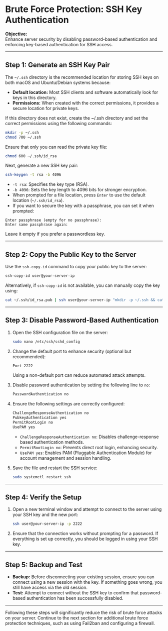 # Brute Force Protection: SSH Key Authentication

**Objective:**\
Enhance server security by disabling password-based authentication and enforcing key-based authentication for SSH access.

---

## Step 1: Generate an SSH Key Pair

The `~/.ssh` directory is the recommended location for storing SSH keys on both macOS and Ubuntu/Debian systems because:

- **Default location:** Most SSH clients and software automatically look for keys in this directory.
- **Permissions:** When created with the correct permissions, it provides a secure location for private keys.

If this directory does not exist, create the \~/.ssh directory and set the correct permissions using the following commands:

```bash
mkdir -p ~/.ssh
chmod 700 ~/.ssh
```

Ensure that only you can read the private key file:

```bash
chmod 600 ~/.ssh/id_rsa
```

Next, generate a new SSH key pair:

```bash
ssh-keygen -t rsa -b 4096
```

- `-t rsa`: Specifies the key type (RSA).
- `-b 4096`: Sets the key length to 4096 bits for stronger encryption.
- When prompted for a file location, press `Enter` to use the default location (`~/.ssh/id_rsa`).
- If you want to secure the key with a passphrase, you can set it when prompted:

```plaintext
Enter passphrase (empty for no passphrase):
Enter same passphrase again:
```

Leave it empty if you prefer a passwordless key.

---

## Step 2: Copy the Public Key to the Server

Use the `ssh-copy-id` command to copy your public key to the server:

```bash
ssh-copy-id user@your-server-ip
```

Alternatively, if `ssh-copy-id` is not available, you can manually copy the key using:

```bash
cat ~/.ssh/id_rsa.pub | ssh user@your-server-ip "mkdir -p ~/.ssh && cat >> ~/.ssh/authorized_keys"
```

---

## Step 3: Disable Password-Based Authentication

1. Open the SSH configuration file on the server:

   ```bash
   sudo nano /etc/ssh/sshd_config
   ```

2. Change the default port to enhance security (optional but recommended):

   ```bash
   Port 2222
   ```

   Using a non-default port can reduce automated attack attempts.

3. Disable password authentication by setting the following line to `no`:

   ```bash
   PasswordAuthentication no
   ```

4. Ensure the following settings are correctly configured:

   ```bash
   ChallengeResponseAuthentication no
   PubkeyAuthentication yes
   PermitRootLogin no
   UsePAM yes
   ```

   - `ChallengeResponseAuthentication no`: Disables challenge-response based authentication methods.
   - `PermitRootLogin no`: Prevents direct root login, enhancing security.
   - `UsePAM yes`: Enables PAM (Pluggable Authentication Module) for account management and session handling.

5. Save the file and restart the SSH service:

   ```bash
   sudo systemctl restart ssh
   ```

---

## Step 4: Verify the Setup

1. Open a new terminal window and attempt to connect to the server using your SSH key and the new port:

   ```bash
   ssh user@your-server-ip -p 2222
   ```

2. Ensure that the connection works without prompting for a password. If everything is set up correctly, you should be logged in using your SSH key.

---

## Step 5: Backup and Test

- **Backup:** Before disconnecting your existing session, ensure you can connect using a new session with the key. If something goes wrong, you still have access via the old session.
- **Test:** Attempt to connect without the SSH key to confirm that password-based authentication has been successfully disabled.

---

Following these steps will significantly reduce the risk of brute force attacks on your server. Continue to the next section for additional brute force protection techniques, such as using Fail2ban and configuring a firewall.



